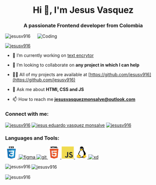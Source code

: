 <h1 align="center">Hi 👋, I'm Jesus Vasquez</h1>
<h3 align="center">A passionate Frontend developer from Colombia</h3>
<img align="right" alt="Coding" width="400" src="https://img.freepik.com/vector-gratis/ilustracion-concepto-actividad-desarrollador_114360-2801.jpg?w=740&t=st=1674024447~exp=1674025047~hmac=9862dbfcf79f6556234aba88ad9388eb914ba4bb7f861a89d7d6aa74c2f36433">

<p align="left"> <img src="https://komarev.com/ghpvc/?username=jesusv916&label=Profile%20views&color=0e75b6&style=flat" alt="jesusv916" /> </p>

<p align="left"> <a href="https://twitter.com/jesusv916" target="blank"><img src="https://img.shields.io/twitter/follow/jesusv916?logo=twitter&style=for-the-badge" alt="jesusv916" /></a> </p>

- 🔭 I’m currently working on [text encrytor](https://github.com/jesusv916/text-encryptor)

- 👯 I’m looking to collaborate on **any project in which I can help**

- 👨‍💻 All of my projects are available at [https://github.com/jesusv916](https://github.com/jesusv916)

- 💬 Ask me about **HTMl, CSS and JS**

- 📫 How to reach me **jesusvasquezmonsalve@outlook.com**

<h3 align="left">Connect with me:</h3>
<p align="left">
<a href="https://twitter.com/jesusv916" target="blank"><img align="center" src="https://raw.githubusercontent.com/rahuldkjain/github-profile-readme-generator/master/src/images/icons/Social/twitter.svg" alt="jesusv916" height="30" width="40" /></a>
<a href="https://linkedin.com/in/jesus eduardo vasquez monsalve" target="blank"><img align="center" src="https://raw.githubusercontent.com/rahuldkjain/github-profile-readme-generator/master/src/images/icons/Social/linked-in-alt.svg" alt="jesus eduardo vasquez monsalve" height="30" width="40" /></a>
<a href="https://instagram.com/jesusv916" target="blank"><img align="center" src="https://raw.githubusercontent.com/rahuldkjain/github-profile-readme-generator/master/src/images/icons/Social/instagram.svg" alt="jesusv916" height="30" width="40" /></a>
</p>

<h3 align="left">Languages and Tools:</h3>
<p align="left"> <a href="https://www.w3schools.com/css/" target="_blank" rel="noreferrer"> <img src="https://raw.githubusercontent.com/devicons/devicon/master/icons/css3/css3-original-wordmark.svg" alt="css3" width="40" height="40"/> </a> <a href="https://www.figma.com/" target="_blank" rel="noreferrer"> <img src="https://www.vectorlogo.zone/logos/figma/figma-icon.svg" alt="figma" width="40" height="40"/> </a> <a href="https://git-scm.com/" target="_blank" rel="noreferrer"> <img src="https://www.vectorlogo.zone/logos/git-scm/git-scm-icon.svg" alt="git" width="40" height="40"/> </a> <a href="https://www.w3.org/html/" target="_blank" rel="noreferrer"> <img src="https://raw.githubusercontent.com/devicons/devicon/master/icons/html5/html5-original-wordmark.svg" alt="html5" width="40" height="40"/> </a> <a href="https://developer.mozilla.org/en-US/docs/Web/JavaScript" target="_blank" rel="noreferrer"> <img src="https://raw.githubusercontent.com/devicons/devicon/master/icons/javascript/javascript-original.svg" alt="javascript" width="40" height="40"/> </a> <a href="https://www.linux.org/" target="_blank" rel="noreferrer"> <img src="https://raw.githubusercontent.com/devicons/devicon/master/icons/linux/linux-original.svg" alt="linux" width="40" height="40"/> </a> <a href="https://www.adobe.com/products/xd.html" target="_blank" rel="noreferrer"> <img src="https://cdn.worldvectorlogo.com/logos/adobe-xd.svg" alt="xd" width="40" height="40"/> </a> </p>

<p><img align="left" src="https://github-readme-stats.vercel.app/api/top-langs?username=jesusv916&show_icons=true&locale=en&layout=compact" alt="jesusv916" /></p>

<p>&nbsp;<img align="center" src="https://github-readme-stats.vercel.app/api?username=jesusv916&show_icons=true&locale=en" alt="jesusv916" /></p>

<p><img align="center" src="https://github-readme-streak-stats.herokuapp.com/?user=jesusv916&" alt="jesusv916" /></p>
